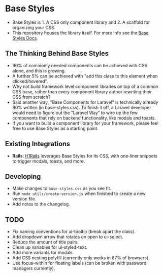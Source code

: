 # Base Styles

- Base Styles is 1. A CSS only component library and 2. A scaffold for organizing your CSS.
- This repository houses the library itself. For more info see the [Base Styles Docs](https://base-styles.com).

## The Thinking Behind Base Styles

- 90% of commonly needed components can be achieved with CSS alone, and this is growing. 
- A further 5% can be achieved with "add this class to this element when clicked/hovered".
- Why not build framework level component libraries on top of a common CSS base, rather than every component library author rewriting their CSS from scratch?
- Said another way, "Base Components for Laravel" is technically already 90% written (in base-styles.css). To finish it off, a Laravel developer would need to figure out the "Laravel Way" to wire up the few components that rely on backend functionality, like modals and toasts. 
- If you want to build a component library for your framework, please feel free to use Base Styles as a starting point. 

## Existing Integrations

- **Rails**: [H1Rails](https://h1rails.com) leverages Base Styles for its CSS, with one-liner snippets to trigger modals, toasts, and more.

## Developing
- Make changes to `base-styles.css` as you see fit. 
- Run `node utils/create-version.js` when finished to create a new version file. 
- Add notes to the changelog. 

## TODO

- Fix naming conventions for ui-tooltip (break apart the class).
- Add dropdown arrow that rotates on open to ui-select.
- Reduce the amount of title pairs.
- Clean up variables for ui-styled-text.
- Add more variants for modals.
- Add CSS nesting polyfill (currently only works in 87% of browsers).
- Use focus-within for floating labels (can be broken with password managers currently).
